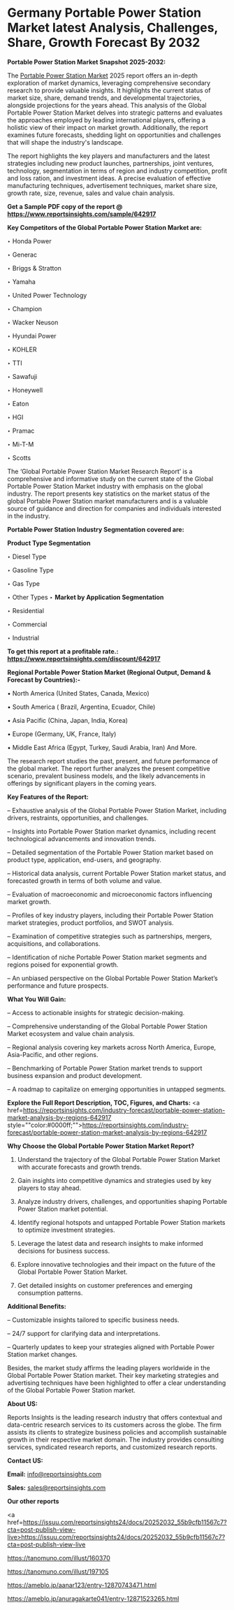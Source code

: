 # Germany Portable Power Station Market latest Analysis, Challenges, Share, Growth Forecast By 2032

<strong>Portable Power Station Market Snapshot 2025-2032:</strong>

The <a href=https://www.reportsinsights.com/sample/642917>Portable Power Station Market</a> 2025 report offers an in-depth exploration of market dynamics, leveraging comprehensive secondary research to provide valuable insights. It highlights the current status of market size, share, demand trends, and developmental trajectories, alongside projections for the years ahead. This analysis of the Global Portable Power Station Market delves into strategic patterns and evaluates the approaches employed by leading international players, offering a holistic view of their impact on market growth. Additionally, the report examines future forecasts, shedding light on opportunities and challenges that will shape the industry's landscape.

The report highlights the key players and manufacturers and the latest strategies including new product launches, partnerships, joint ventures, technology, segmentation in terms of region and industry competition, profit and loss ration, and investment ideas. A precise evaluation of effective manufacturing techniques, advertisement techniques, market share size, growth rate, size, revenue, sales and value chain analysis.

<strong>Get a Sample PDF copy of the report @ <a href=https://www.reportsinsights.com/sample/642917 style=color:#0000ff;>https://www.reportsinsights.com/sample/642917</a></strong>

<strong>Key Competitors of the Global Portable Power Station Market are:</strong>

‣ Honda Power

‣ Generac

‣ Briggs & Stratton

‣ Yamaha

‣ United Power Technology

‣ Champion

‣ Wacker Neuson

‣ Hyundai Power

‣ KOHLER

‣ TTI

‣ Sawafuji

‣ Honeywell

‣ Eaton

‣ HGI

‣ Pramac

‣ Mi-T-M

‣ Scotts

The ‘Global Portable Power Station Market Research Report’ is a comprehensive and informative study on the current state of the Global Portable Power Station Market industry with emphasis on the global industry. The report presents key statistics on the market status of the global Portable Power Station market manufacturers and is a valuable source of guidance and direction for companies and individuals interested in the industry.

<strong>Portable Power Station Industry Segmentation covered are:</strong>

<strong>Product Type Segmentation</strong>

‣ Diesel Type

‣ Gasoline Type

‣ Gas Type

‣ Other Types
‣ 
<strong>Market by Application Segmentation</strong>

‣ Residential

‣ Commercial

‣ Industrial

<strong>To get this report at a profitable rate.: <a href=https://www.reportsinsights.com/discount/642917 style=color:#0000ff;>https://www.reportsinsights.com/discount/642917</a></strong>

<strong>Regional Portable Power Station Market (Regional Output, Demand &amp; Forecast by Countries):-</strong>

• North America (United States, Canada, Mexico)

• South America ( Brazil, Argentina, Ecuador, Chile)

• Asia Pacific (China, Japan, India, Korea)

• Europe (Germany, UK, France, Italy)

• Middle East Africa (Egypt, Turkey, Saudi Arabia, Iran) And More.

The research report studies the past, present, and future performance of the global market. The report further analyzes the present competitive scenario, prevalent business models, and the likely advancements in offerings by significant players in the coming years.

<strong>Key Features of the Report:</strong>

– Exhaustive analysis of the Global Portable Power Station Market, including drivers, restraints, opportunities, and challenges.

– Insights into Portable Power Station market dynamics, including recent technological advancements and innovation trends.

– Detailed segmentation of the Portable Power Station market based on product type, application, end-users, and geography.

– Historical data analysis, current Portable Power Station market status, and forecasted growth in terms of both volume and value.

– Evaluation of macroeconomic and microeconomic factors influencing market growth.

– Profiles of key industry players, including their Portable Power Station market strategies, product portfolios, and SWOT analysis.

– Examination of competitive strategies such as partnerships, mergers, acquisitions, and collaborations.

– Identification of niche Portable Power Station market segments and regions poised for exponential growth.

– An unbiased perspective on the Global Portable Power Station Market’s performance and future prospects.

<strong>What You Will Gain:</strong>

– Access to actionable insights for strategic decision-making.

– Comprehensive understanding of the Global Portable Power Station Market ecosystem and value chain analysis.

– Regional analysis covering key markets across North America, Europe, Asia-Pacific, and other regions.

– Benchmarking of Portable Power Station market trends to support business expansion and product development.

– A roadmap to capitalize on emerging opportunities in untapped segments.

<strong>Explore the Full Report Description, TOC, Figures, and Charts:</strong>
<a href=https://reportsinsights.com/industry-forecast/portable-power-station-market-analysis-by-regions-642917 style=""color:#0000ff;"">https://reportsinsights.com/industry-forecast/portable-power-station-market-analysis-by-regions-642917</a>

<strong>Why Choose the Global Portable Power Station Market Report?</strong>

1. Understand the trajectory of the Global Portable Power Station Market with accurate forecasts and growth trends.

2. Gain insights into competitive dynamics and strategies used by key players to stay ahead.

3. Analyze industry drivers, challenges, and opportunities shaping Portable Power Station market potential.

4. Identify regional hotspots and untapped Portable Power Station markets to optimize investment strategies.

5. Leverage the latest data and research insights to make informed decisions for business success.

6. Explore innovative technologies and their impact on the future of the Global Portable Power Station Market.

7. Get detailed insights on customer preferences and emerging consumption patterns.

<strong>Additional Benefits:</strong>

– Customizable insights tailored to specific business needs.

– 24/7 support for clarifying data and interpretations.

– Quarterly updates to keep your strategies aligned with Portable Power Station market changes.

Besides, the market study affirms the leading players worldwide in the Global Portable Power Station market. Their key marketing strategies and advertising techniques have been highlighted to offer a clear understanding of the Global Portable Power Station market.

<strong><strong>About US</strong>:</strong>

Reports Insights is the leading research industry that offers contextual and data-centric research services to its customers across the globe. The firm assists its clients to strategize business policies and accomplish sustainable growth in their respective market domain. The industry provides consulting services, syndicated research reports, and customized research reports.

<strong>Contact US:</strong>

<p class=><b>Email:</b> <a href=mailto:info@reportsinsights.com>info@reportsinsights.com</a></p>
<p class=><b>Sales:</b> <a href=mailto:sales@reportsinsights.com>sales@reportsinsights.com</a></p>

<strong>Our other reports</strong>

<a href=https://issuu.com/reportsinsights24/docs/20252032_55b9cfb11567c7?cta=post-publish-view-live>https://issuu.com/reportsinsights24/docs/20252032_55b9cfb11567c7?cta=post-publish-view-live</a>

<a href=https://tanomuno.com/illust/160370>https://tanomuno.com/illust/160370</a>

<a href=https://tanomuno.com/illust/197105>https://tanomuno.com/illust/197105</a>

<a href=https://ameblo.jp/aanar123/entry-12870743471.html>https://ameblo.jp/aanar123/entry-12870743471.html</a>

<a href=https://ameblo.jp/anuragakarte041/entry-12871523265.html>https://ameblo.jp/anuragakarte041/entry-12871523265.html</a>
